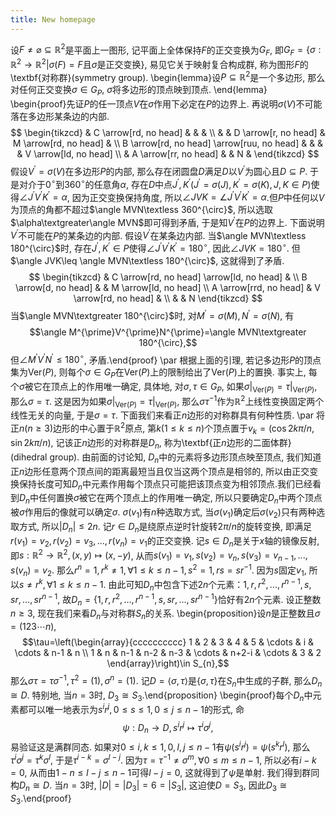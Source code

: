 ```yaml
---
title: New homepage
---
```


设$F\neq\varnothing\subseteq\mathbb{R}^{2}$是平面上一图形, 记平面上全体保持$F$的正交变换为$G_{F}$, 即$G_{F}=\{\sigma:\mathbb{R}^{2}\to\mathbb{R}^{2}|\sigma(F)=F\text{且}\sigma\text{是正交变换}\}$, 易见它关于映射复合构成群, 称为图形$F$的\textbf{对称群}(symmetry group). 
\begin{lemma}设$P\subseteq\mathbb{R}^{2}$是一个多边形, 那么对任何正交变换$\sigma\in G_{P}$, $\sigma$将多边形的顶点映到顶点.
\end{lemma}
\begin{proof}先证$P$的任一顶点$V$在$\sigma$作用下必定在$P$的边界上. 再说明$\sigma(V)$不可能落在多边形某条边的内部.
$$
\begin{tikzcd}
                                           & C \arrow[rd, no head] &                      &                       &                       \\
                                           &                       & D \arrow[r, no head] & M \arrow[rd, no head] &                       \\
B \arrow[rd, no head] \arrow[ruu, no head] &                       &                      &                       & V \arrow[ld, no head] \\
                                           & A \arrow[rr, no head] &                      & N                     &                      
\end{tikzcd}
$$假设$V^{\prime}=\sigma(V)$在多边形$P$的内部, 那么存在闭圆盘$D$满足$D$以$V^{\prime}$为圆心且$D\subseteq P$. 于是对介于$0^{\circ}$到$360^{\circ}$的任意角$\alpha$, 存在$D$中点$J^{\prime},K^{\prime}(J^{\prime}=\sigma(J),K^{\prime}=\sigma(K),J,K\in P)$使得$\angle J^{\prime}V^{\prime}K^{\prime}=\alpha$, 因为正交变换保持角度, 所以$\angle JVK=\angle J^{\prime}V^{\prime}K^{\prime}=\alpha$.但$P$中任何以$V$为顶点的角都不超过$\angle MVN\textless 360^{\circ}$, 所以选取$\alpha\textgreater\angle MVN$即可得到矛盾, 于是知$V^{\prime}$在$P$的边界上. 下面说明$V^{\prime}$不可能在$P$的某条边的内部. 假设$V^{\prime}$在某条边内部. 当$\angle MVN\textless 180^{\circ}$时, 存在$J^{\prime},K^{\prime}\in P$使得$\angle J^{\prime}V^{\prime}K^{\prime}=180^{\circ}$, 因此$\angle JVK=180^{\circ}$. 但$\angle JVK\leq \angle MVN\textless 180^{\circ}$, 这就得到了矛盾. 
$$
\begin{tikzcd}
                       & C \arrow[rd, no head] \arrow[ld, no head] &                       \\
B \arrow[d, no head]   &                                           & M \arrow[ld, no head] \\
A \arrow[rrd, no head] & V \arrow[rd, no head]                     &                       \\
                       &                                           & N                    
\end{tikzcd}
$$
当$\angle MVN\textgreater 180^{\circ}$时, 对$M^{\prime}=\sigma(M),N^{\prime}=\sigma(N)$, 有$$\angle M^{\prime}V^{\prime}N^{\prime}=\angle MVN\textgreater 180^{\circ},$$ 但$\angle M^{\prime}V^{\prime}N^{\prime}\leq 180^{\circ}$, 矛盾.\end{proof}
\par 根据上面的引理, 若记多边形$P$的顶点集为$\text{Ver}(P)$, 则每个$\sigma\in G_{P}$在$\text{Ver}(P)$上的限制给出了$\text{Ver}(P)$上的置换. 事实上, 每个$\sigma$被它在顶点上的作用唯一确定, 具体地, 对$\sigma,\tau\in G_{P}$, 如果$\sigma|_{\text{Ver}(P)}=\tau|_{\text{Ver}(P)}$, 那么$\sigma=\tau$. 这是因为如果$\sigma|_{\text{Ver}(P)}=\tau|_{\text{Ver}(P)}$, 那么$\sigma\tau^{-1}$作为$\mathbb{R}^{2}$上线性变换固定两个线性无关的向量, 于是$\sigma=\tau$. 下面我们来看正$n$边形的对称群具有何种性质.
\par 将正$n(n\geq 3)$边形的中心置于$\mathbb{R}^{2}$原点, 第$k(1\leq k\leq n)$个顶点置于$v_{k}=(\cos 2k\pi/n,\sin 2k\pi/n)$, 记该正$n$边形的对称群是$D_{n}$, 称为\textbf{正$n$边形的二面体群}(dihedral group). 由前面的讨论知, $D_{n}$中的元素将多边形顶点映至顶点, 我们知道正$n$边形任意两个顶点间的距离最短当且仅当这两个顶点是相邻的, 所以由正交变换保持长度可知$D_{n}$中元素作用每个顶点只可能把该顶点变为相邻顶点.我们已经看到$D_{n}$中任何置换$\sigma$被它在两个顶点上的作用唯一确定, 所以只要确定$D_{n}$中两个顶点被$\sigma$作用后的像就可以确定$\sigma$. $\sigma(v_{1})$有$n$种选取方式, 当$\sigma(v_{1})$确定后$\sigma(v_{2})$只有两种选取方式, 所以$|D_{n}|\leq 2n$. 记$r\in D_{n}$是绕原点逆时针旋转$2\pi/n$的旋转变换, 即满足$r(v_{1})=v_{2},r(v_{2})=v_{3},...,r(v_{n})=v_{1}$的正交变换. 记$s\in D_{n}$是关于$x$轴的镜像反射, 即$s:\mathbb{R}^{2}\to\mathbb{R}^{2},(x,y)\mapsto (x,-y)$, 从而$s(v_{1})=v_{1},s(v_{2})=v_{n},s(v_{3})=v_{n-1},...,s(v_{n})=v_{2}$. 那么$r^{n}=1,r^{k}\neq 1,\forall 1\leq k\leq n-1, s^{2}=1,rs=sr^{-1}$. 因为$s$固定$v_{1}$, 所以$s\neq r^{k},\forall 1\leq k\leq n-1$. 由此可知$D_{n}$中包含下述$2n$个元素：$1,r,r^{2},...,r^{n-1},s,sr,...,sr^{n-1}$, 故$D_{n}=\{1,r,r^{2},...,r^{n-1},s,sr,...,sr^{n-1}\}$恰好有$2n$个元素. 设正整数$n\geq 3$, 现在我们来看$D_{n}$与对称群$S_{n}$的关系.
\begin{proposition}设$n$是正整数且$\sigma=(123\cdots n)$, 
$$\tau=\left(\begin{array}{cccccccccc}
1 & 2 & 3 & 4 & 5 & \cdots & i & \cdots & n-1 & n \\
1 & n & n-1 & n-2 & n-3 & \cdots & n+2-i & \cdots & 3 & 2
\end{array}\right)\in S_{n},$$那么$\sigma\tau=\tau\sigma^{-1},\tau^{2}=(1),\sigma^{n}=(1)$. 记$D=\langle \sigma,\tau\rangle$是$\{\sigma,\tau\}$在$S_{n}$中生成的子群, 那么$D_{n}\cong D$. 特别地, 当$n=3$时, $D_{3}\cong S_{3}$.\end{proposition}
\begin{proof}每个$D_{n}$中元素都可以唯一地表示为$s^{i}r^{j},0\leq s\leq 1,0\leq j\leq n-1$的形式, 命
$$\psi:D_{n}\to D,s^{i}r^{j}\mapsto \tau^{i}\sigma^{j},$$易验证这是满群同态. 如果对$0\leq i,k\leq 1,0,l,j\leq n-1$有$\psi(s^{i}r^{j})=\psi(s^{k}r^{l})$, 那么$\tau^{i}\sigma^{j}=\tau^{k}\sigma^{l}$, 于是$\tau^{i-k}=\sigma^{l-j}$. 因为$\tau=\tau^{-1}\neq \sigma^{m},\forall 0\leq m\leq n-1$, 所以必有$i-k=0$, 从而由$1-n\leq l-j\leq n-1$可得$l-j=0$, 这就得到了$\psi$是单射. 我们得到群同构$D_{n}\cong D$. 当$n=3$时, $|D|=|D_{3}|=6=|S_{3}|$, 这迫使$D=S_{3}$, 因此$D_{3}\cong S_{3}$.\end{proof}

